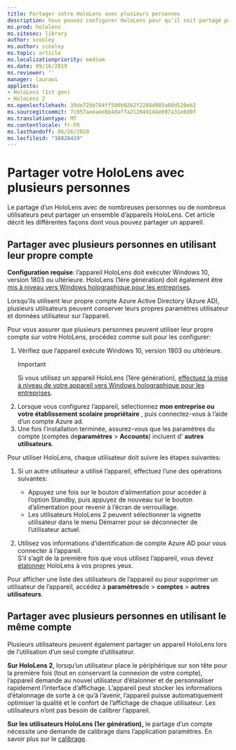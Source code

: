 ```yaml
---
title: Partager votre HoloLens avec plusieurs personnes
description: Vous pouvez configurer HoloLens pour qu’il soit partagé par plusieurs comptes Azure Active Directory ou par plusieurs utilisateurs qui utilisent un seul compte.
ms.prod: hololens
ms.sitesec: library
author: scooley
ms.author: scooley
ms.topic: article
ms.localizationpriority: medium
ms.date: 09/16/2019
ms.reviewer: ''
manager: laurawi
appliesto:
- HoloLens (1st gen)
- HoloLens 2
ms.openlocfilehash: 39de72bb704ff500b0262f2268d003a08d520eb2
ms.sourcegitcommit: 7c057aeeaeebb4daffa2120491d4e897a31e8d0f
ms.translationtype: MT
ms.contentlocale: fr-FR
ms.lasthandoff: 06/26/2020
ms.locfileid: "10828419"
---
```

# Partager votre HoloLens avec plusieurs personnes

Le partage d’un HoloLens avec de nombreuses personnes ou de nombreux utilisateurs peut partager un ensemble d’appareils HoloLens.  Cet article décrit les différentes façons dont vous pouvez partager un appareil.

## Partager avec plusieurs personnes en utilisant leur propre compte

**Configuration requise**: l’appareil HoloLens doit exécuter Windows 10, version 1803 ou ultérieure.  HoloLens (1ère génération) doit également être [mis à niveau vers Windows holographique pour les entreprises](hololens-upgrade-enterprise.md).

Lorsqu’ils utilisent leur propre compte Azure Active Directory (Azure AD), plusieurs utilisateurs peuvent conserver leurs propres paramètres utilisateur et données utilisateur sur l’appareil.

Pour vous assurer que plusieurs personnes peuvent utiliser leur propre compte sur votre HoloLens, procédez comme suit pour les configurer:

1. Vérifiez que l’appareil exécute Windows 10, version 1803 ou ultérieure.
   > [!IMPORTANT]
   > Si vous utilisez un appareil HoloLens (1ère génération), [effectuez la mise à niveau de votre appareil vers Windows holographique pour les entreprises](hololens1-upgrade-enterprise.md).
1. Lorsque vous configurez l’appareil, sélectionnez **mon entreprise ou votre établissement scolaire propriétaire** , puis connectez-vous à l’aide d’un compte Azure ad.
1. Une fois l’installation terminée, assurez-vous que les paramètres du compte (comptes de**paramètres**  >  **Accounts**) incluent d' **autres utilisateurs**.

Pour utiliser HoloLens, chaque utilisateur doit suivre les étapes suivantes:

1. Si un autre utilisateur a utilisé l’appareil, effectuez l’une des opérations suivantes:
   - Appuyez une fois sur le bouton d’alimentation pour accéder à l’option Standby, puis appuyez de nouveau sur le bouton d’alimentation pour revenir à l’écran de verrouillage.
   - Les utilisateurs HoloLens 2 peuvent sélectionner la vignette utilisateur dans le menu Démarrer pour se déconnecter de l’utilisateur actuel.

1. Utilisez vos informations d’identification de compte Azure AD pour vous connecter à l’appareil.  
    S’il s’agit de la première fois que vous utilisez l’appareil, vous devez [étalonner](hololens-calibration.md) HoloLens à vos propres yeux.

Pour afficher une liste des utilisateurs de l’appareil ou pour supprimer un utilisateur de l’appareil, accédez à **paramètres**de  >  **comptes**  >  **autres utilisateurs**.

## Partager avec plusieurs personnes en utilisant le même compte

Plusieurs utilisateurs peuvent également partager un appareil HoloLens lors de l’utilisation d’un seul compte d’utilisateur.

**Sur HoloLens 2**, lorsqu’un utilisateur place le périphérique sur son tête pour la première fois (tout en conservant la connexion de votre compte), l’appareil demande au nouvel utilisateur d’étalonner et de personnaliser rapidement l’interface d’affichage. L’appareil peut stocker les informations d’étalonnage de sorte à ce qu’à l’avenir, l’appareil puisse automatiquement optimiser la qualité et le confort de l’affichage de chaque utilisateur. Les utilisateurs n’ont pas besoin de calibrer l’appareil.

**Sur les utilisateurs HoloLens (1er génération),** le partage d’un compte nécessite une demande de calibrage dans l’application paramètres.  En savoir plus sur le [calibrage](hololens-calibration.md).
